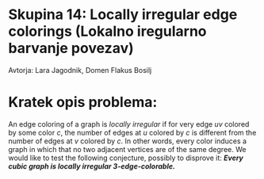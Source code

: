 # Skupina 14: Locally irregular edge colorings (Lokalno iregularno barvanje povezav)

Avtorja: Lara Jagodnik, Domen Flakus Bosilj

# Kratek opis problema:

An edge coloring of a graph is *locally irregular* if for very edge *uv* colored by some color *c*, the number of edges at *u* colored by *c* is different from the number of edges at *v* colored by *c*. In other words, every color induces a graph in which that no two adjacent vertices are of the same degree.
We would like to test the following conjecture, possibly to disprove it:
    ***Every cubic graph is locally irregular 3-edge-colorable.***